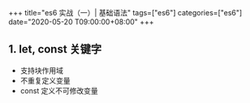 +++
title="es6 实战（一）| 基础语法"
tags=["es6"]
categories=["es6"]
date="2020-05-20 T09:00:00+08:00"
+++

## 1. let, const 关键字
- 支持块作用域
- 不重复定义变量
- const 定义不可修改变量